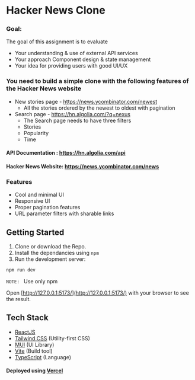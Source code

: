 # Hacker News Clone

### Goal:

The goal of this assignment is to evaluate

- Your understanding & use of external API services
- Your approach Component design & state management
- Your idea for providing users with good UI/UX

### You need to build a simple clone with the following features of the Hacker News website

- New stories page - https://news.ycombinator.com/newest
  - All the stories ordered by the newest to oldest with pagination
- Search page - https://hn.algolia.com/?q=nexus
  - The Search page needs to have three filters
  - Stories
  - Popularity
  - Time

#### API Documentation : https://hn.algolia.com/api

#### Hacker News Website: https://news.ycombinator.com/news

### Features

- Cool and minimal UI
- Responsive UI
- Proper pagination features
- URL parameter filters with sharable links

## Getting Started

1. Clone or download the Repo.
2. Install the dependancies using `npm`
3. Run the development server:

```bash
npm run dev
```

`NOTE:` &nbsp; Use only npm

Open [http://127.0.0.1:5173/](http://127.0.0.1:5173/) with your browser to see the result.

## Tech Stack

- [ReactJS](https://reactjs.org/)
- [Tailwind CSS](https://tailwindcss.com/) (Utility-first CSS)
- [MUI](https://mui.com/material-ui/getting-started/overview/) (UI Library)
- [Vite](https://vitejs.dev/) (Build tool)
- [TypeScript](https://www.typescriptlang.org/) (Language)

#### Deployed using [Vercel](https://vercel.com/)
